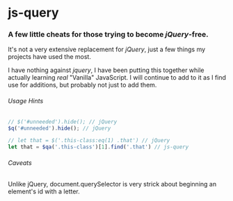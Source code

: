 # js-query

### A few little cheats for those trying to become _jQuery_-free.

It's not a very extensive replacement for _jQuery_, just a few things my projects have used the most.

I have nothing against _jquery_, I have been putting this together while actually learning _real_ "Vanilla" JavaScript. I will continue to add to it as I find use for additions, but probably not just to add them.

###### Usage Hints
```javascript
// $('#unneeded').hide(); // jQuery
$q('#unneeded').hide(); // jQuery

// let that = $('.this-class:eq(1) .that') // jQuery
let that = $qa('.this-class')[1].find('.that') // js-query
```

###### Caveats
Unlike jQuery, document.querySelector is very strick about beginning an element's id with a letter.